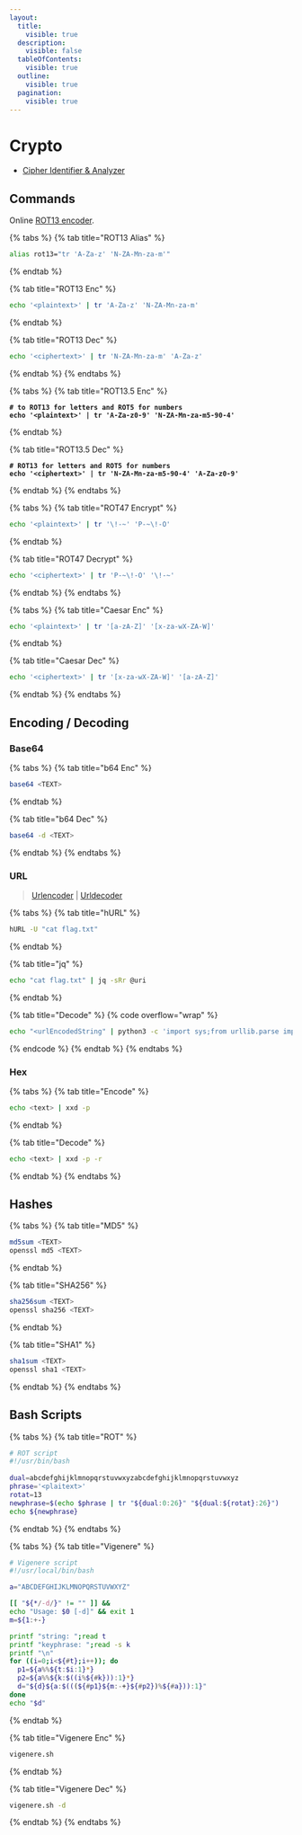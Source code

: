 ```yaml
---
layout:
  title:
    visible: true
  description:
    visible: false
  tableOfContents:
    visible: true
  outline:
    visible: true
  pagination:
    visible: true
---
```


# Crypto

* [Cipher Identifier & Analyzer](https://www.boxentriq.com/code-breaking/cipher-identifier)

## Commands

Online [ROT13 encoder](https://rot13.com/).

{% tabs %}
{% tab title="ROT13 Alias" %}
```bash
alias rot13="tr 'A-Za-z' 'N-ZA-Mn-za-m'"
```
{% endtab %}

{% tab title="ROT13 Enc" %}
```bash
echo '<plaintext>' | tr 'A-Za-z' 'N-ZA-Mn-za-m'
```
{% endtab %}

{% tab title="ROT13 Dec" %}
```bash
echo '<ciphertext>' | tr 'N-ZA-Mn-za-m' 'A-Za-z'
```
{% endtab %}
{% endtabs %}

{% tabs %}
{% tab title="ROT13.5 Enc" %}
<pre class="language-bash"><code class="lang-bash"><strong># to ROT13 for letters and ROT5 for numbers
</strong><strong>echo '&#x3C;plaintext>' | tr 'A-Za-z0-9' 'N-ZA-Mn-za-m5-90-4'
</strong></code></pre>
{% endtab %}

{% tab title="ROT13.5 Dec" %}
<pre class="language-bash"><code class="lang-bash"><strong># ROT13 for letters and ROT5 for numbers
</strong><strong>echo '&#x3C;ciphertext>' | tr 'N-ZA-Mn-za-m5-90-4' 'A-Za-z0-9'
</strong></code></pre>
{% endtab %}
{% endtabs %}

{% tabs %}
{% tab title="ROT47 Encrypt" %}
```bash
echo '<plaintext>' | tr '\!-~' 'P-~\!-O'
```
{% endtab %}

{% tab title="ROT47 Decrypt" %}
```bash
echo '<ciphertext>' | tr 'P-~\!-O' '\!-~'
```
{% endtab %}
{% endtabs %}

{% tabs %}
{% tab title="Caesar Enc" %}
```bash
echo '<plaintext>' | tr '[a-zA-Z]' '[x-za-wX-ZA-W]'
```
{% endtab %}

{% tab title="Caesar Dec" %}
```bash
echo '<ciphertext>' | tr '[x-za-wX-ZA-W]' '[a-zA-Z]'
```
{% endtab %}
{% endtabs %}

## Encoding / Decoding

### Base64

{% tabs %}
{% tab title="b64 Enc" %}
```bash
base64 <TEXT>
```
{% endtab %}

{% tab title="b64 Dec" %}
```bash
base64 -d <TEXT>
```
{% endtab %}
{% endtabs %}

### URL

> [Urlencoder](https://www.urlencoder.org/) | [Urldecoder](https://www.urldecoder.org/)

{% tabs %}
{% tab title="hURL" %}
```bash
hURL -U "cat flag.txt"
```
{% endtab %}

{% tab title="jq" %}
```bash
echo "cat flag.txt" | jq -sRr @uri
```
{% endtab %}

{% tab title="Decode" %}
{% code overflow="wrap" %}
```bash
echo "<urlEncodedString" | python3 -c 'import sys;from urllib.parse import unquote;print(unquote(sys.stdin.read()));'
```
{% endcode %}
{% endtab %}
{% endtabs %}

### Hex

{% tabs %}
{% tab title="Encode" %}
```bash
echo <text> | xxd -p
```
{% endtab %}

{% tab title="Decode" %}
```bash
echo <text> | xxd -p -r
```
{% endtab %}
{% endtabs %}

## Hashes

{% tabs %}
{% tab title="MD5" %}
```bash
md5sum <TEXT>
openssl md5 <TEXT>
```
{% endtab %}

{% tab title="SHA256" %}
```bash
sha256sum <TEXT>
openssl sha256 <TEXT>
```
{% endtab %}

{% tab title="SHA1" %}
```bash
sha1sum <TEXT>
openssl sha1 <TEXT>
```
{% endtab %}
{% endtabs %}

## Bash Scripts

{% tabs %}
{% tab title="ROT" %}
```bash
# ROT script
#!/usr/bin/bash
    
dual=abcdefghijklmnopqrstuvwxyzabcdefghijklmnopqrstuvwxyz
phrase='<plaitext>'
rotat=13
newphrase=$(echo $phrase | tr "${dual:0:26}" "${dual:${rotat}:26}")
echo ${newphrase}
```
{% endtab %}
{% endtabs %}

{% tabs %}
{% tab title="Vigenere" %}
```bash
# Vigenere script
#!/usr/local/bin/bash

a="ABCDEFGHIJKLMNOPQRSTUVWXYZ"

[[ "${*/-d/}" != "" ]] &&
echo "Usage: $0 [-d]" && exit 1
m=${1:+-}

printf "string: ";read t
printf "keyphrase: ";read -s k
printf "\n"
for ((i=0;i<${#t};i++)); do
  p1=${a%%${t:$i:1}*}
  p2=${a%%${k:$((i%${#k})):1}*}
  d="${d}${a:$(((${#p1}${m:-+}${#p2})%${#a})):1}"
done
echo "$d"
```
{% endtab %}

{% tab title="Vigenere Enc" %}
```bash
vigenere.sh
```
{% endtab %}

{% tab title="Vigenere Dec" %}
```bash
vigenere.sh -d
```
{% endtab %}
{% endtabs %}
